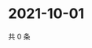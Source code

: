 # 2021-10-01

共 0 条

<!-- BEGIN -->
<!-- 最后更新时间 Fri Oct 01 2021 05:15:31 GMT+0800 (China Standard Time) -->

<!-- END -->
